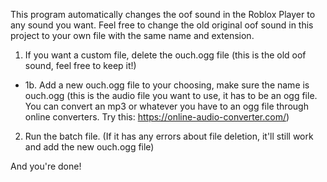 This program automatically changes the oof sound in the Roblox Player to any sound you want. Feel free to change the old original oof sound in this project to your own file with the same name and extension.

1. If you want a custom file, delete the ouch.ogg file (this is the old oof sound, feel free to keep it!)
- 1b. Add a new ouch.ogg file to your choosing, make sure the name is ouch.ogg (this is the audio file you want to use, it has to be an ogg file. You can convert an mp3 or whatever you have to an ogg file through online converters. Try this: https://online-audio-converter.com/)
2. Run the batch file.
(If it has any errors about file deletion, it'll still work and add the new ouch.ogg file)

And you're done!
